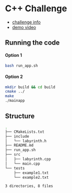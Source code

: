 
# C++ Challenge 

* [challenge info](https://drive.google.com/file/d/1KKpq6fGGhV99biaJ8l5udADh925nDzZ3/vie)
* [demo video](https://youtu.be/2jh4-ewTNx4)

## Running the code

#### Option 1

```bash
bash run_app.sh
```

#### Option 2

```bash
mkdir build && cd build
cmake ../
make
./mainapp
```

## Structure

```bash
.
├── CMakeLists.txt
├── include
│   └── labyrinth.h
├── README.md
├── run_app.sh
├── src
│   ├── labyrinth.cpp
│   └── main.cpp
└── tests
    ├── example1.txt
    └── example2.txt

3 directories, 8 files
```


